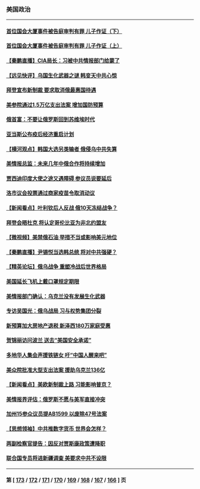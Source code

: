 ### 美国政治
---
#### [首位国会大厦事件被告庭审判有罪 儿子作证（下）](../../pages/ncid1078159/n13640377.md) 
#### [首位国会大厦事件被告庭审判有罪 儿子作证（上）](../../pages/ncid1078159/n13640339.md) 
#### [【秦鹏直播】CIA局长：习被中共情报部门给蒙了](../../pages/ncid1078159/n13640061.md) 
#### [【远见快评】乌国生化武器之谜 韩变天中共心惊](../../pages/ncid1078159/n13640044.md) 
#### [拜登宣布新制裁 要求取消俄最惠国待遇](../../pages/ncid1078159/n13639548.md) 
#### [美参院通过1.5万亿支出法案 增加国防预算](../../pages/ncid1078159/n13639658.md) 
#### [俄首富：不要让俄罗斯回到苏维埃时代](../../pages/ncid1078159/n13639279.md) 
#### [亚当斯公布疫后经济重启计划](../../pages/ncid1078159/n13638273.md) 
#### [【横河观点】韩国大选另类输者 俄侵乌中共失算](../../pages/ncid1078159/n13637763.md) 
#### [美情报总监：未来几年中俄合作将持续增加](../../pages/ncid1078159/n13638144.md) 
#### [贾西迪印度大使之途又遇障碍 参议员说要延后](../../pages/ncid1078159/n13638086.md) 
#### [洛市议会投票通过商家疫苗令取消动议](../../pages/ncid1078159/n13638028.md) 
#### [【新闻看点】叶利钦后人反战 俄10天冻结战争？](../../pages/ncid1078159/n13637651.md) 
#### [拜登会晤杜克 将认定哥伦比亚为非北约盟友](../../pages/ncid1078159/n13637755.md) 
#### [【微视频】美禁俄石油 举措不当或影响美元地位](../../pages/ncid1078159/n13634817.md) 
#### [【秦鹏直播】尹锡悦当选韩总统 将对中共强硬？](../../pages/ncid1078159/n13637740.md) 
#### [【精英论坛】俄乌战争 重塑冷战后世界格局](../../pages/ncid1078159/n13637750.md) 
#### [美国延长飞机上戴口罩规定期限](../../pages/ncid1078159/n13637636.md) 
#### [美情报部门确认：乌克兰没有发展生化武器](../../pages/ncid1078159/n13637403.md) 
#### [专访吴国光：俄乌战局 习与权势集团分裂](../../pages/ncid1078159/n13637288.md) 
#### [新预算加大房地产退税 新泽西180万家庭受惠](../../pages/ncid1078159/n13637360.md) 
#### [贺锦丽访问波兰 送去“美国安全承诺”](../../pages/ncid1078159/n13636811.md) 
#### [多地华人集会声援铁链女 吁“中国人醒来吧”](../../pages/ncid1078159/n13636338.md) 
#### [美众院批准大型支出法案 援助乌克兰136亿](../../pages/ncid1078159/n13635773.md) 
#### [【新闻看点】美欧新制裁上路 习能影响普京？](../../pages/ncid1078159/n13634545.md) 
#### [美情报界评估：俄罗斯不愿与美军直接冲突](../../pages/ncid1078159/n13634923.md) 
#### [加州15参众议员提AB1599 以废除47号法案](../../pages/ncid1078159/n13635170.md) 
#### [【思想领袖】中共推数字货币 世界会怎样？](../../pages/ncid1078159/n13616721.md) 
#### [两副检察官提告：因反对贾斯康政策遭降职](../../pages/ncid1078159/n13635078.md) 
#### [联合国专员将进新疆调查 美要求中共不设限](../../pages/ncid1078159/n13634722.md) 

---
#### 第 [ [173](./173.md) / [172](./172.md) / [171](./171.md) / [170](./170.md) / [169](./169.md) / [168](./168.md) / [167](./167.md) / [166](./166.md) ] 页

